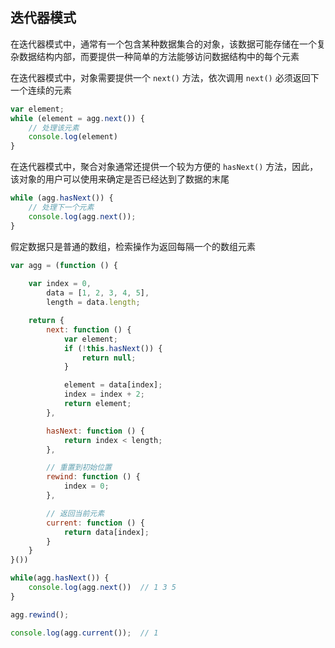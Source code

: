 ## 迭代器模式

在迭代器模式中，通常有一个包含某种数据集合的对象，该数据可能存储在一个复杂数据结构内部，而要提供一种简单的方法能够访问数据结构中的每个元素

在迭代器模式中，对象需要提供一个 ```next()``` 方法，依次调用 ```next()``` 必须返回下一个连续的元素

```js
var element;
while (element = agg.next()) {
    // 处理该元素
    console.log(element)
}
```

在迭代器模式中，聚合对象通常还提供一个较为方便的 ```hasNext()``` 方法，因此，该对象的用户可以使用来确定是否已经达到了数据的末尾

```js
while (agg.hasNext()) {
    // 处理下一个元素
    console.log(agg.next());
}
```

假定数据只是普通的数组，检索操作为返回每隔一个的数组元素

```js
var agg = (function () {
    
    var index = 0,
        data = [1, 2, 3, 4, 5],
        length = data.length;

    return {
        next: function () {
            var element;
            if (!this.hasNext()) {
                return null;
            }

            element = data[index];
            index = index + 2;
            return element;
        },

        hasNext: function () {
            return index < length;
        },

        // 重置到初始位置
        rewind: function () {
            index = 0;
        },

        // 返回当前元素
        current: function () {
            return data[index];
        }
    }
}())

while(agg.hasNext()) {
    console.log(agg.next())  // 1 3 5
}

agg.rewind();

console.log(agg.current());  // 1
```
